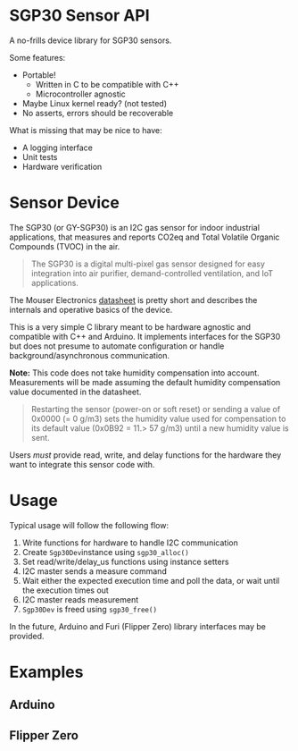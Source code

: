 SGP30 Sensor API
===
A no-frills device library for SGP30 sensors.

Some features:
* Portable!
    * Written in C to be compatible with C++
    * Microcontroller agnostic
* Maybe Linux kernel ready? (not tested)
* No asserts, errors should be recoverable

What is missing that may be nice to have:
* A logging interface
* Unit tests
* Hardware verification

# Sensor Device
The SGP30 (or GY-SGP30) is an I2C gas sensor for indoor industrial applications, that measures and reports CO2eq and Total Volatile Organic Compounds (TVOC) in the air.

> The SGP30 is a digital multi-pixel gas sensor designed for
> easy integration into air purifier, demand-controlled
> ventilation, and IoT applications.

The Mouser Electronics [datasheet](https://www.mouser.com/pdfdocs/Sensirion_Gas_Sensors_SGP30_Datasheet_EN-1148053.pdf?srsltid=AfmBOop0X25kHZhmbr_4qUNt4UUsECiIjjF5Ytr4ZUdnKDzQuUe9mgIy) is pretty short and describes the internals and operative basics of the device. 

This is a very simple C library meant to be hardware agnostic and compatible with C++ and Arduino. It implements interfaces for the SGP30 but does not presume to automate configuration or handle background/asynchronous communication.

**Note:** This code does not take humidity compensation into account. Measurements will be made assuming the default humidity compensation value documented in the datasheet.

> Restarting the sensor (power-on or soft reset) or sending a value of 0x0000
> (= 0 g/m3) sets the humidity value used for compensation to its default value (0x0B92 = 11.> 57 g/m3) until a new humidity value is sent.

Users _must_ provide read, write, and delay functions for the hardware they want to integrate this sensor code with.

# Usage
Typical usage will follow the following flow:

1. Write functions for hardware to handle I2C communication
2. Create `Sgp30Dev`instance using `sgp30_alloc()`
3. Set read/write/delay_us functions using instance setters
4. I2C master sends a measure command
5. Wait either the expected execution time and poll the data, or wait until the execution times out
6. I2C master reads measurement
7. `Sgp30Dev` is freed using `sgp30_free()`

In the future, Arduino and Furi (Flipper Zero) library interfaces may be provided.

# Examples

## Arduino

## Flipper Zero